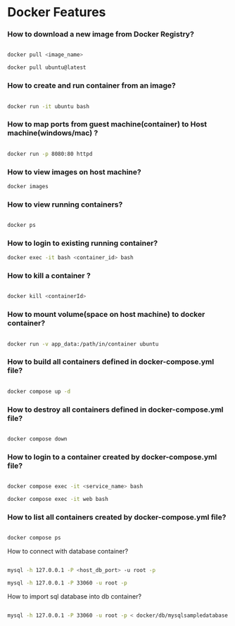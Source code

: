 # Docker Features

### How to download a new image from Docker Registry?

```bash

docker pull <image_name>

docker pull ubuntu@latest
```

### How to create and run container from an image?

```bash

docker run -it ubuntu bash
```

### How to map ports from guest machine(container) to Host machine(windows/mac) ?

```bash

docker run -p 8080:80 httpd
```

### How to view images on host machine?

```bash
docker images
```


### How to view running containers?

```bash

docker ps
```

### How to login to existing running container?

```bash
docker exec -it bash <container_id> bash
```

### How to kill a container ?

```bash

docker kill <containerId>
```


### How to mount volume(space on host machine) to docker container?

```bash

docker run -v app_data:/path/in/container ubuntu
```

### How to build all containers defined in docker-compose.yml file?

```bash

docker compose up -d
```

### How to destroy all containers defined in docker-compose.yml file?

```bash

docker compose down
```


### How to login to a container created by docker-compose.yml file?

```bash

docker compose exec -it <service_name> bash

docker compose exec -it web bash
```

### How to list all containers created by docker-compose.yml file?

```bash

docker compose ps
```

How to connect with database container?

```bash

mysql -h 127.0.0.1 -P <host_db_port> -u root -p

mysql -h 127.0.0.1 -P 33060 -u root -p
```

How to import sql database into db container?

```bash

mysql -h 127.0.0.1 -P 33060 -u root -p < docker/db/mysqlsampledatabase.sql
```